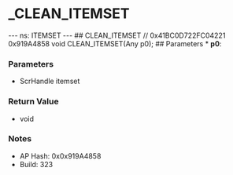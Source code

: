 # _CLEAN_ITEMSET

--- ns: ITEMSET --- ## CLEAN_ITEMSET  // 0x41BC0D722FC04221 0x919A4858 void CLEAN_ITEMSET(Any p0);   ## Parameters * **p0**:

### Parameters
* ScrHandle itemset

### Return Value
* void

### Notes
* AP Hash: 0x0x919A4858
* Build: 323

